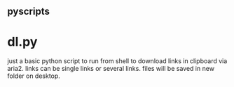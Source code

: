 ## pyscripts

# dl.py

just a basic python script to run from shell to download links in clipboard via aria2.
links can be single links or several links.
files will be saved in new folder on desktop.
